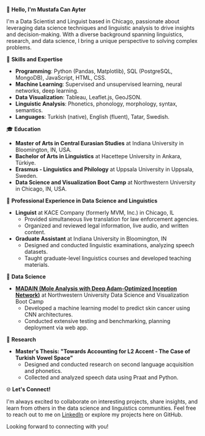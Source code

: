 👋 **Hello, I'm Mustafa Can Ayter**

I'm a Data Scientist and Linguist based in Chicago, passionate about leveraging data science techniques and linguistic analysis to drive insights and decision-making. With a diverse background spanning linguistics, research, and data science, I bring a unique perspective to solving complex problems.

🌟 **Skills and Expertise**

- **Programming**: Python (Pandas, Matplotlib), SQL (PostgreSQL, MongoDB), JavaScript, HTML, CSS.
- **Machine Learning**: Supervised and unsupervised learning, neural networks, deep learning.
- **Data Visualization**: Tableau, Leaflet.js, GeoJSON.
- **Linguistic Analysis**: Phonetics, phonology, morphology, syntax, semantics.
- **Languages**: Turkish (native), English (fluent), Tatar, Swedish.

🎓 **Education**

- **Master of Arts in Central Eurasian Studies** at Indiana University in Bloomington, IN, USA.
- **Bachelor of Arts in Linguistics** at Hacettepe University in Ankara, Türkiye.
- **Erasmus - Linguistics and Philology** at Uppsala University in Uppsala, Sweden.
- **Data Science and Visualization Boot Camp** at Northwestern University in Chicago, IN, USA.

💼 **Professional Experience in Data Science and Linguistics**

- **Linguist** at KACE Company (formerly MVM, Inc.) in Chicago, IL
  * Provided simultaneous live translation for law enforcement agencies.
  * Organized and reviewed legal information, live audio, and written content.
- **Graduate Assistant** at Indiana University in Bloomington, IN
  * Designed and conducted linguistic examinations, analyzing speech datasets.
  * Taught graduate-level linguistics courses and developed teaching materials.

🚀 **Data Science**

- **[MADAIN (Mole Analysis with Deep Adam-Optimized Inception Network)](https://github.com/mustafacanayter/MADAIN)** at Northwestern University Data Science and Visualization Boot Camp
  * Developed a machine learning model to predict skin cancer using CNN architectures.
  * Conducted extensive testing and benchmarking, planning deployment via web app.

🔬 **Research**

- **Master's Thesis: "Towards Accounting for L2 Accent - The Case of Turkish Vowel Space"** 
  * Designed and conducted research on second language acquisition and phonetics.
  * Collected and analyzed speech data using Praat and Python.

🌐 **Let's Connect!**

I'm always excited to collaborate on interesting projects, share insights, and learn from others in the data science and linguistics communities. Feel free to reach out to me on [LinkedIn](https://www.linkedin.com/in/mustafacanayter/) or explore my projects here on GitHub.

Looking forward to connecting with you!
<!---
mustafacanayter/mustafacanayter is a ✨ special ✨ repository because its `README.md` (this file) appears on your GitHub profile.
You can click the Preview link to take a look at your changes.
--->
